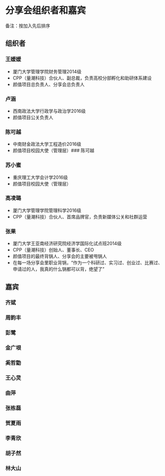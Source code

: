 # 分享会组织者和嘉宾

备注：按加入先后排序

## 组织者

### 王媛媛
- 厦门大学管理学院财务管理2014级
- CPP（量潮科技）合伙人、副总裁，负责高校分部孵化和助研体系建设
- 颜值项目总负责人、分享会总负责人

### 卢涵
- 西南政法大学行政学与政治学2016级
- 颜值项目公关负责人

### 陈可越
- 中南财金政法大学工程造价2016级
- 颜值项目校园大使（管理层）### 陈可越

### 苏小蜜
- 重庆理工大学会计学2016级
- 颜值项目校园大使（管理层）

### 高凌璐
- 厦门大学管理学院管理科学2016级
- CPP（量潮科技）合伙人、首席品牌官，负责新媒体公关和社群运营

### 张果
- 厦门大学王亚南经济研究院经济学国际化试点班2014级
- CPP（量潮科技）创始人、董事长、CEO
- 颜值项目的最终背锅人、分享会的主要被甩锅人
- 在每一场分享会里职业背锅，“作为一个科研过、实习过、创业过、比赛过、申请过的人，我真的什么锅都可以背，绝望了”


## 嘉宾
### 齐斌

### 周韵丰

### 彭鹭

### 金广垠

### 奚哲勖

### 王心灵

### 曲萍

### 张栋磊

### 贺夏雨

### 李青欣

### 胡子然

### 林大山

